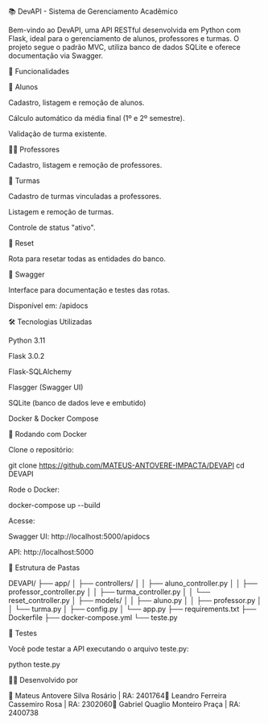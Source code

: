 📚 DevAPI - Sistema de Gerenciamento Acadêmico

Bem-vindo ao DevAPI, uma API RESTful desenvolvida em Python com Flask, ideal para o gerenciamento de alunos, professores e turmas. O projeto segue o padrão MVC, utiliza banco de dados SQLite e oferece documentação via Swagger.

🚀 Funcionalidades

📌 Alunos

Cadastro, listagem e remoção de alunos.

Cálculo automático da média final (1º e 2º semestre).

Validação de turma existente.

👨‍🏫 Professores

Cadastro, listagem e remoção de professores.

🏫 Turmas

Cadastro de turmas vinculadas a professores.

Listagem e remoção de turmas.

Controle de status "ativo".

🧹 Reset

Rota para resetar todas as entidades do banco.

🧾 Swagger

Interface para documentação e testes das rotas.

Disponível em: /apidocs

🛠️ Tecnologias Utilizadas

Python 3.11

Flask 3.0.2

Flask-SQLAlchemy

Flasgger (Swagger UI)

SQLite (banco de dados leve e embutido)

Docker & Docker Compose

🐳 Rodando com Docker

Clone o repositório:

git clone https://github.com/MATEUS-ANTOVERE-IMPACTA/DEVAPI
cd DEVAPI

Rode o Docker:

docker-compose up --build

Acesse:

Swagger UI: http://localhost:5000/apidocs

API: http://localhost:5000

📂 Estrutura de Pastas

DEVAPI/
├── app/
│   ├── controllers/
│   │   ├── aluno_controller.py
│   │   ├── professor_controller.py
│   │   ├── turma_controller.py
│   │   └── reset_controller.py
│   ├── models/
│   │   ├── aluno.py
│   │   ├── professor.py
│   │   └── turma.py
│   ├── config.py
│   └── app.py
├── requirements.txt
├── Dockerfile
├── docker-compose.yml
└── teste.py

🧪 Testes

Você pode testar a API executando o arquivo teste.py:

python teste.py

👨‍💼 Desenvolvido por

👤 Mateus Antovere Silva Rosário | RA: 2401764👤 Leandro Ferreira Cassemiro Rosa | RA: 2302060👤 Gabriel Quaglio Monteiro Praça | RA: 2400738